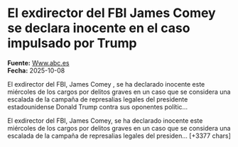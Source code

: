 # El exdirector del FBI James Comey se declara inocente en el caso impulsado por Trump

**Fuente:** [Www.abc.es](https://www.abc.es/internacional/exdirector-fbi-james-comey-declara-inocente-impulsado-20251008161340-nt.html)  
**Fecha:** 2025-10-08

El exdirector del FBI, James Comey , se ha declarado inocente este miércoles de los cargos por delitos graves en un caso que se considera una escalada de la campaña de represalias legales del presidente estadounidense Donald Trump contra sus oponentes polític…

El exdirector del FBI, James Comey, se ha declarado inocente este miércoles de los cargos por delitos graves en un caso que se considera una escalada de la campaña de represalias legales del presiden… [+3377 chars]
